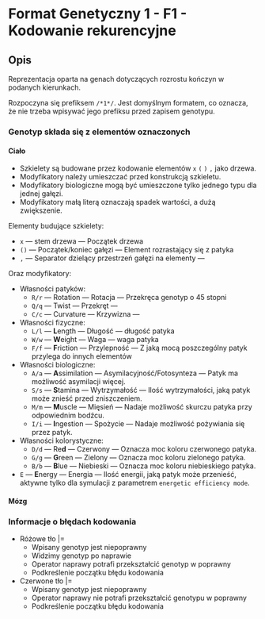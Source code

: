 # Format Genetyczny 1 - F1 - Kodowanie rekurencyjne

## Opis

Reprezentacja oparta na genach dotyczących rozrostu kończyn w podanych kierunkach.

Rozpoczyna się prefiksem `/*1*/`. Jest domyślnym formatem, co oznacza, że nie trzeba wpisywać jego prefiksu
przed zapisem genotypu.

### Genotyp składa się z elementów oznaczonych

#### Ciało

- Szkielety są budowane przez kodowanie elementów `x` `(` `)` `,` jako drzewa.
- Modyfikatory należy umieszczać przed konstrukcją szkieletu.
- Modyfikatory biologiczne mogą być umieszczone tylko jednego typu dla jednej gałęzi.
- Modyfikatory małą literą oznaczają spadek wartości, a dużą zwiększenie.

Elementy budujące szkielety:

- `x` — stem drzewa — Początek drzewa
- `()` — Początek/koniec gałęzi — Element rozrastający się z patyka
- `,` — Separator dzielący przestrzeń gałęzi na elementy —

Oraz modyfikatory:

- Własności patyków:
    - `R/r` — Rotation — Rotacja — Przekręca genotyp o 45 stopni
    - `Q/q` — Twist — Przekręt —
    - `C/c` — Curvature — Krzywizna —
- Własności fizyczne:
    - `L/l` — **L**ength — Długość — długość patyka
    - `W/w` — **W**eight — Waga — waga patyka
    - `F/f` — **F**riction — Przylepność — Z jaką mocą poszczególny patyk przylega do innych elementów
- Własności biologiczne:
    - `A/a` — **A**ssimilation — Asymilacyjność/Fotosynteza — Patyk ma możliwość asymilacji więcej.
    - `S/s` — **S**tamina — Wytrzymałość — Ilość wytrzymałości, jaką patyk może znieść przed zniszczeniem.
    - `M/m` — **M**uscle — Mięsień — Nadaje możliwość skurczu patyka przy odpowiednim bodźcu.
    - `I/i` — **I**ngestion — Spożycie — Nadaje możliwość pożywiania się przez patyk.
- Własności kolorystyczne:
    - `D/d` — Re**d** — Czerwony — Oznacza moc koloru czerwonego patyka.
    - `G/g` — **G**reen — Zielony — Oznacza moc koloru zielonego patyka.
    - `B/b` — **B**lue — Niebieski — Oznacza moc koloru niebieskiego patyka.
- `E` — **E**nergy — Energia — Ilość energii, jaką patyk może przenieść, aktywne tylko dla symulacji z
  parametrem `energetic efficiency mode`.

#### Mózg

### Informacje o błędach kodowania

- Różowe tło |=
    - Wpisany genotyp jest niepoprawny
    - Widzimy genotyp po naprawie
    - Operator naprawy potrafi przekształcić genotyp w poprawny
    - Podkreślenie początku błędu kodowania
- Czerwone tło |=
    - Wpisany genotyp jest niepoprawny
    - Operator naprawy nie potrafi przekształcić genotypu w poprawny
    - Podkreślenie początku błędu kodowania

